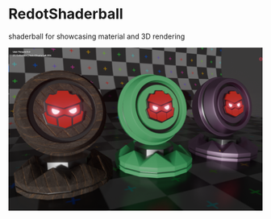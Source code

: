 # RedotShaderball
shaderball for showcasing material and 3D rendering

![Alt text](https://github.com/syafiqqun/RedotShaderball/blob/main/Screenshot%20from%202024-10-10%2014-44-20.png?raw=true)

